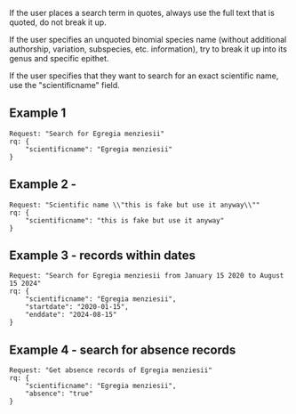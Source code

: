 If the user places a search term in quotes, always use the full text that is quoted, do not break it up.

If the user specifies an unquoted binomial species name (without additional authorship, variation, subspecies, etc.
information), try to break it up into its genus and specific epithet.

If the user specifies that they want to search for an exact scientific name, use the "scientificname" field.

## Example 1

```
Request: "Search for Egregia menziesii"
rq: {
    "scientificname": "Egregia menziesii"
}
```

## Example 2 -

```
Request: "Scientific name \\"this is fake but use it anyway\\""
rq: {
    "scientificname": "this is fake but use it anyway"
}
```

## Example 3 - records within dates

```
Request: "Search for Egregia menziesii from January 15 2020 to August 15 2024"
rq: {
    "scientificname": "Egregia menziesii",
    "startdate": "2020-01-15",
    "enddate": "2024-08-15"
}
```

## Example 4 - search for absence records

```
Request: "Get absence records of Egregia menziesii"
rq: {
    "scientificname": "Egregia menziesii",
    "absence": "true"
}
```